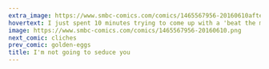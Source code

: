 ```yaml
---
extra_image: https://www.smbc-comics.com/comics/1465567956-20160610after.png
hovertext: I just spent 10 minutes trying to come up with a 'beat the market' pun, and I give up.
image: https://www.smbc-comics.com/comics/1465567956-20160610.png
next_comic: cliches
prev_comic: golden-eggs
title: I'm not going to seduce you
---
```


